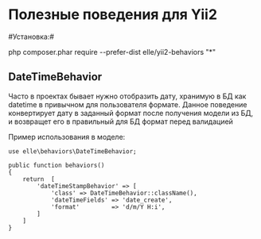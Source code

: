 Полезные поведения для Yii2
=============

#Установка:#

php composer.phar require --prefer-dist elle/yii2-behaviors "*"

DateTimeBehavior
-------------

Часто в проектах бывает нужно отобразить дату, хранимую в БД как datetime в привычном для пользователя формате.
Данное поведение конвертирует дату в заданный формат после получения модели из БД, и возвращет его в правильный для БД формат перед валидацией

Пример использования в моделе:

    use elle\behaviors\DateTimeBehavior;

    public function behaviors()
    {
        return  [
            'dateTimeStampBehavior' => [
                'class' => DateTimeBehavior::className(),
                'dateTimeFields' => 'date_create',
                'format'         => 'd/m/Y H:i',
            ]
        ]
    }
